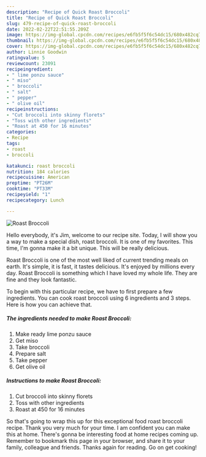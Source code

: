```yaml
---
description: "Recipe of Quick Roast Broccoli"
title: "Recipe of Quick Roast Broccoli"
slug: 479-recipe-of-quick-roast-broccoli
date: 2022-02-22T22:51:55.209Z
image: https://img-global.cpcdn.com/recipes/e6fb5f5f6c54dc15/680x482cq70/roast-broccoli-recipe-main-photo.jpg
thumbnail: https://img-global.cpcdn.com/recipes/e6fb5f5f6c54dc15/680x482cq70/roast-broccoli-recipe-main-photo.jpg
cover: https://img-global.cpcdn.com/recipes/e6fb5f5f6c54dc15/680x482cq70/roast-broccoli-recipe-main-photo.jpg
author: Linnie Goodwin
ratingvalue: 5
reviewcount: 23091
recipeingredient:
- " lime ponzu sauce"
- " miso"
- " broccoli"
- " salt"
- " pepper"
- " olive oil"
recipeinstructions:
- "Cut broccoli into skinny florets"
- "Toss with other ingredients"
- "Roast at 450 for 16 minutes"
categories:
- Recipe
tags:
- roast
- broccoli

katakunci: roast broccoli 
nutrition: 184 calories
recipecuisine: American
preptime: "PT26M"
cooktime: "PT33M"
recipeyield: "1"
recipecategory: Lunch

---
```



![Roast Broccoli](https://img-global.cpcdn.com/recipes/e6fb5f5f6c54dc15/680x482cq70/roast-broccoli-recipe-main-photo.jpg)

Hello everybody, it's Jim, welcome to our recipe site. Today, I will show you a way to make a special dish, roast broccoli. It is one of my favorites. This time, I'm gonna make it a bit unique. This will be really delicious.



Roast Broccoli is one of the most well liked of current trending meals on earth. It's simple, it is fast, it tastes delicious. It's enjoyed by millions every day. Roast Broccoli is something which I have loved my whole life. They are fine and they look fantastic.


To begin with this particular recipe, we have to first prepare a few ingredients. You can cook roast broccoli using 6 ingredients and 3 steps. Here is how you can achieve that.

<!--inarticleads1-->

##### The ingredients needed to make Roast Broccoli:

1. Make ready  lime ponzu sauce
1. Get  miso
1. Take  broccoli
1. Prepare  salt
1. Take  pepper
1. Get  olive oil




<!--inarticleads2-->

##### Instructions to make Roast Broccoli:

1. Cut broccoli into skinny florets
1. Toss with other ingredients
1. Roast at 450 for 16 minutes




So that's going to wrap this up for this exceptional food roast broccoli recipe. Thank you very much for your time. I am confident you can make this at home. There's gonna be interesting food at home recipes coming up. Remember to bookmark this page in your browser, and share it to your family, colleague and friends. Thanks again for reading. Go on get cooking!

